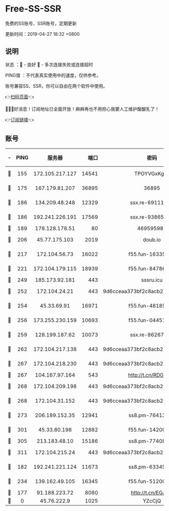 # Free-SS-SSR

免费的SS账号、SSR账号，定期更新

更新时间：2019-04-27 18:32 +0800

## 说明

状态     ：🙂 - 良好 🙁 - 多次连接失败或连接超时

PING值   ：不代表真实使用中的速度，仅供参考。

账号兼容SS、SSR，你可以自由在两个软件中使用。

👉[扫码页面](https://liesauer.github.io/Free-SS-SSR/)👈

🎉🎉🎉好消息！订阅地址已全面开放！麻麻再也不用担心我要人工维护酸酸乳了！

👉[订阅链接](https://www.liesauer.net/yogurt/subscribe?ACCESS_TOKEN=DAYxR3mMaZAsaqUb)👈

## 账号

|-|PING|服务器|端口|密码|加密方式|区域|
|:----:|:----:|:-----:|-----:|:----:|:----:|:----:|
|🙂|155|172.105.217.127|14541|TPOYVGxKglpi|aes-256-cfb|JP|
|🙂|175|167.179.81.207|36895|36895|aes-256-cfb|JP|
|🙂|186|134.209.48.248|12329|ssx.re-69111768|aes-256-cfb|US|
|🙂|186|192.241.226.191|17569|ssx.re-93865244|aes-256-cfb|US|
|🙂|189|178.128.178.51|80|469595985|chacha20|US|
|🙂|206|45.77.175.103|2019|doub.io|aes-128-ctr|SG|
|🙂|217|172.104.56.73|16022|f55.fun-16335586|aes-256-cfb|SG|
|🙂|221|172.104.179.115|18939|f55.fun-84786774|aes-256-cfb|SG|
|🙂|249|185.173.92.181|443|sssru.icu|rc4-md5|RU|
|🙂|252|172.104.24.21|443|9d6cceaa373bf2c8acb22e60b6a58be6|aes-256-cfb|US|
|🙂|254|45.33.69.91|16971|f55.fun-48185510|aes-256-cfb|US|
|🙂|256|173.255.230.159|10693|f55.fun-04451373|aes-256-cfb|US|
|🙂|259|128.199.187.62|10073|ssx.re-86267406|aes-256-cfb|SG|
|🙂|262|172.104.217.138|443|9d6cceaa373bf2c8acb22e60b6a58be6|aes-256-cfb|US|
|🙂|267|172.104.218.230|443|9d6cceaa373bf2c8acb22e60b6a58be6|aes-256-cfb|US|
|🙂|267|104.167.97.164|543|http://t.cn/RD0D7sx|rc4-md5|CA|
|🙂|268|172.104.209.198|443|9d6cceaa373bf2c8acb22e60b6a58be6|aes-256-cfb|US|
|🙂|268|172.104.31.152|443|9d6cceaa373bf2c8acb22e60b6a58be6|aes-256-cfb|US|
|🙂|273|206.189.152.35|12941|ss8.pm-76413871|aes-256-cfb|SG|
|🙂|301|45.33.80.198|12882|f55.fun-14200108|aes-256-cfb|US|
|🙂|305|213.183.48.10|15186|ss8.pm-77408215|rc4-md5|RU|
|🙂|311|172.104.215.24|443|9d6cceaa373bf2c8acb22e60b6a58be6|aes-256-cfb|US|
|🙂|182|192.241.221.124|11673|ss8.pm-63345432|aes-256-cfb|US|
|🙂|234|139.162.49.105|16345|f55.fun-51200650|aes-256-cfb|SG|
|🙁|177|91.188.223.72|8080|http://t.cn/EGJIyrl|rc4-md5|RU|
|🙁|0|45.76.222.9|1025|YZcCjQ|rc4-md5|JP|
